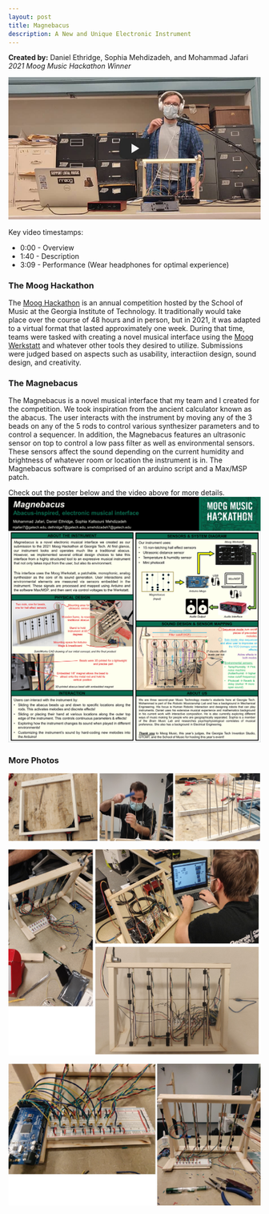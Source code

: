 ```yaml
---
layout: post
title: Magnebacus
description: A New and Unique Electronic Instrument
---
```

**Created by:** Daniel Ethridge, Sophia Mehdizadeh, and Mohammad Jafari
*2021 Moog Music Hackathon Winner*

[![Magnebacus](/assets/images/play-magnebacus.jpg)](https://youtu.be/PeHwQo6eCUo "Magnebacus")

Key video timestamps: 
  * 0:00 - Overview
  * 1:40 - Description
  * 3:09 - Performance (Wear headphones for optimal experience)

### The Moog Hackathon ###
The [Moog Hackathon](https://guthman.gatech.edu/moog-hackathon) is an annual competition hosted by the School of Music at the Georgia Institute of Technology. It traditionally would take place over the course of 48 hours and in person, but in 2021, it was adapted to a virtual format that lasted approximately one week. During that time, teams were tasked with creating a novel musical interface using the [Moog Werkstatt](https://www.moogmusic.com/products/werkstatt-01-cv-expander) and whatever other tools they desired to utilize. Submissions were judged based on aspects such as usability, interactiion design, sound design, and creativity.

### The Magnebacus ### 
The Magnebacus is a novel musical interface that my team and I created for the competition. We took inspiration from the ancient calculator known as the abacus. The user interacts with the instrument by moving any of the 3 beads on any of the 5 rods to control various synthesizer parameters and to control a sequencer. In addition, the Magnebacus features an ultrasonic sensor on top to control a low pass filter as well as environmental sensors. These sensors affect the sound depending on the current humidity and brightness of whatever room or location the instrument is in. The Magnebacus software is comprised of an arduino script and a Max/MSP patch.

Check out the poster below and the video above for more details.
![Magnebcaus Poster](/assets/images/poster-magnebacus.jpg)

### More Photos ###
![Magnebacus progress](/assets/images/photo-magnebacus-1.jpg)

![Magnebacus built](/assets/images/photo-magnebacus-2.jpg)

![Magnebacus electronics](/assets/images/photo-magnebacus-3.jpg)






